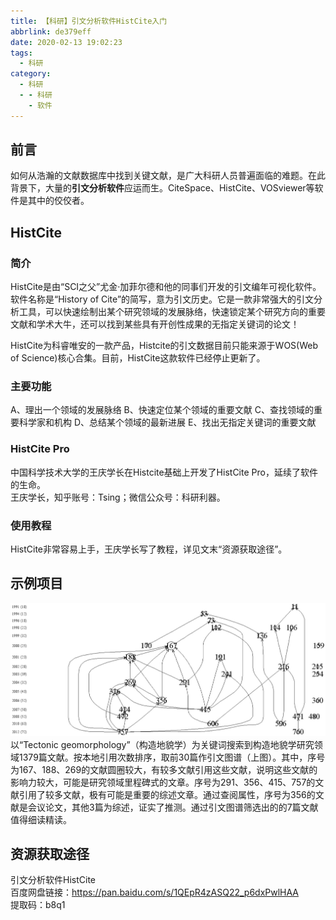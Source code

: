 ```yaml
---
title: 【科研】引文分析软件HistCite入门
abbrlink: de379eff
date: 2020-02-13 19:02:23
tags:
  - 科研
category:
  - 科研
  - - 科研
    - 软件
---
```

## 前言
如何从浩瀚的文献数据库中找到关键文献，是广大科研人员普遍面临的难题。在此背景下，大量的**引文分析软件**应运而生。CiteSpace、HistCite、VOSviewer等软件是其中的佼佼者。

## HistCite
### 简介
HistCite是由“SCI之父”尤金·加菲尔德和他的同事们开发的引文编年可视化软件。软件名称是“History of Cite”的简写，意为引文历史。它是一款非常强大的引文分析工具，可以快速绘制出某个研究领域的发展脉络，快速锁定某个研究方向的重要文献和学术大牛，还可以找到某些具有开创性成果的无指定关键词的论文！

HistCite为科睿唯安的一款产品，Histcite的引文数据目前只能来源于WOS(Web of Science)核心合集。目前，HistCite这款软件已经停止更新了。

### 主要功能
A、理出一个领域的发展脉络
B、快速定位某个领域的重要文献
C、查找领域的重要科学家和机构
D、总结某个领域的最新进展
E、找出无指定关键词的重要文献

### HistCite Pro
中国科学技术大学的王庆学长在Histcite基础上开发了HistCite Pro，延续了软件的生命。  
王庆学长，知乎账号：Tsing；微信公众号：科研利器。  

### 使用教程  
HistCite非常容易上手，王庆学长写了教程，详见文末“资源获取途径”。

## 示例项目
![构造地貌学引文图谱](【科研】引文分析软件HistCite入门/构造地貌学引文图谱.png)  
以“Tectonic geomorphology”（构造地貌学）为关键词搜索到构造地貌学研究领域1379篇文献。按本地引用次数排序，取前30篇作引文图谱（上图）。其中，序号为167、188、269的文献圆圈较大，有较多文献引用这些文献，说明这些文献的影响力较大，可能是研究领域里程碑式的文章。序号为291、356、415、757的文献引用了较多文献，极有可能是重要的综述文章。通过查阅属性，序号为356的文献是会议论文，其他3篇为综述，证实了推测。通过引文图谱筛选出的的7篇文献值得细读精读。  

## 资源获取途径  
引文分析软件HistCite  
百度网盘链接：https://pan.baidu.com/s/1QEpR4zASQ22_p6dxPwlHAA   
提取码：b8q1  